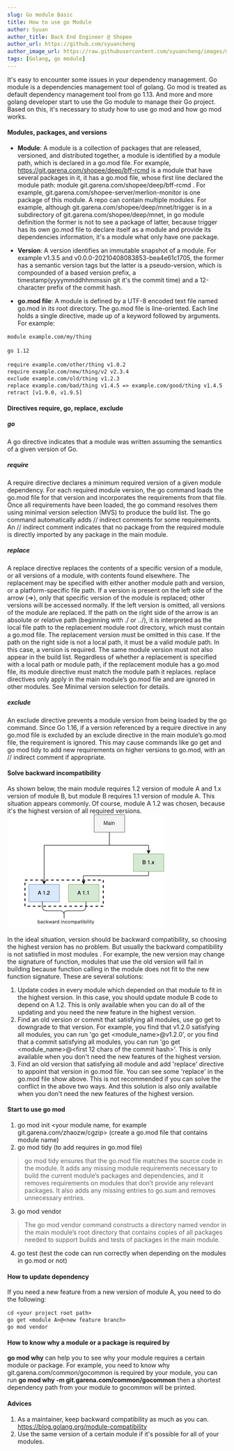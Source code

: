 ```yaml
---
slug: Go module Basic
title: How to use go Module
author: Syuan
author_title: Back End Engineer @ Shopee
author_url: https://github.com/syuancheng
author_image_url: https://raw.githubusercontent.com/syuancheng/images/master/.github/resource/profile_460x460.jpg
tags: [Golang, go module]
---
```


It's easy to encounter some issues in your dependency management. Go module is a dependencies management tool of golang. Go mod is treated as default dependency management tool from go 1.13. And more and more golang developer start to use the Go module to manage their Go project. Based on this, it's necessary to study how to use go mod and how go mod works.

#### Modules, packages, and versions

- **Module**: A module is a collection of packages that are released, versioned, and distributed together, a module is identified by a module path, which is declared in a go.mod file. For example, https://git.garena.com/shopee/deep/bff-rcmd is a module that have several packages in it, it has a go.mod file, whose first line declared the module path:  module git.garena.com/shopee/deep/bff-rcmd . For example, git.garena.com/shopee-server/merlion-monitor is one package of this module. A repo can contain multiple modules. For example,  although git.garena.com/shopee/deep/mnet/trigger is in a subdirectory of git.garena.com/shopee/deep/mnet, in go module definition the former is not to see a package of latter, because trigger has its own go.mod file to declare itself as a module and provide its dependencies information, it's a module what only have one package.

- **Version**: A version identifies an immutable snapshot of a module. For example v1.3.5 and v0.0.0-20210408083853-bea4e61c1705, the former has a semantic version tags but the latter is a pseudo-version, which is compounded of a based version prefix, a timestamp(yyyymmddhhmmssin git it's the commit time) and a 12-character prefix of the commit hash.

- **go.mod file**: A module is defined by a UTF-8 encoded text file named go.mod in its root directory. The go.mod file is line-oriented. Each line holds a single directive, made up of a keyword followed by arguments. For example:

```
module example.com/my/thing

go 1.12 

require example.com/other/thing v1.0.2
require example.com/new/thing/v2 v2.3.4
exclude example.com/old/thing v1.2.3
replace example.com/bad/thing v1.4.5 => example.com/good/thing v1.4.5
retract [v1.9.0, v1.9.5]
```

#### Directives require, go, replace, exclude

##### go
A go directive indicates that a module was written assuming the 
semantics of a given version of Go.

##### require
A require directive declares a minimum required version of a given module dependency. For each required module version, the go command loads the go.mod file for that version and incorporates the requirements from that file. Once all requirements have been loaded, the go command resolves them using minimal version selection (MVS) to produce the build list.
The go command automatically adds // indirect comments for some requirements. An // indirect comment indicates that no package from the required module is directly imported by any package in the main module.

##### replace
A replace directive replaces the contents of a specific version of a module, or all versions of a module, with contents found elsewhere. The replacement may be specified with either another module path and version, or a platform-specific file path.
If a version is present on the left side of the arrow (=>), only that specific version of the module is replaced; other versions will be accessed normally. If the left version is omitted, all versions of the module are replaced.
If the path on the right side of the arrow is an absolute or relative path (beginning with ./ or ../), it is interpreted as the local file path to the replacement module root directory, which must contain a go.mod file. The replacement version must be omitted in this case.
If the path on the right side is not a local path, it must be a valid module path. In this case, a version is required. The same module version must not also appear in the build list.
Regardless of whether a replacement is specified with a local path or module path, if the replacement module has a go.mod file, its module directive must match the module path it replaces.
replace directives only apply in the main module’s go.mod file and are ignored in other modules. See Minimal version selection for details.

##### exclude
An exclude directive prevents a module version from being loaded by the go command.
Since Go 1.16, if a version referenced by a require directive in any go.mod file is excluded by an exclude directive in the main module’s go.mod file, the requirement is ignored. This may cause commands like go get and go mod tidy to add new requirements on higher versions to go.mod, with an // indirect comment if appropriate.

#### Solve backward incompatibility
As shown below, the main module requires 1.2 version of module A and 1.x version of module B, but module B  requires 1.1 version of module A. This situation appears commonly. Of course, module A 1.2 was chosen, because it's the highest version of all required versions.
![image](../static/resource/gomod1.png)

In the ideal situation, version should be backward compatibility, so choosing the highest version has no problem. But usually the backward compatibility is not satisfied in most modules . For example, the new version may change the signature of function, modules that use the old version will fail in building because function calling in the module does not fit to the new function signature. These are several solutions:
1. Update codes in every module which depended on that module to fit in the highest version. In this case, you should update module B code to depend on A 1.2. This is only available when you can do all of the updating and you need the new feature in the highest version.
2. Find an old version or commit that satisfying all modules, use go get to downgrade to that version. For example, you find that v1.2.0 satisfying all modules, you can run 'go get <module_name>@v1.2.0', or you find that a commit satisfying all modules, you can run 'go get <module_name>@<first 12 chars of the commit hash>'. This is only available when you don't need the new features of the highest version.
3. Find an old version that satisfying all module and add 'replace' directive to appoint that version in go.mod file. You can see some 'replace' in the go.mod file show above. This is not recommended if you can solve the conflict in the above two ways. And this solution is also only available when you don't need the new features of the highest version.

#### Start to use go mod

1. go mod init <your module name, for example git.garena.com/zhaozw/cgzip> (create a go.mod file that contains module name)
2. go mod tidy (to add requires in go.mod file)

> go mod tidy ensures that the go.mod file matches the source code in the module. It adds any missing module requirements necessary to build the current module’s packages and dependencies, and it removes requirements on modules that don’t provide any relevant packages. It also adds any missing entries to go.sum and removes unnecessary entries.

3. go mod vendor  

> The go mod vendor command constructs a directory named vendor in the main module’s root directory that contains copies of all packages needed to support builds and tests of packages in the main module.

4. go test (test the code can run correctly when depending on the modules in go.mod or not)

#### How to update dependency
If you need a new feature from a new version of module A, you need to do the following:
```
cd <your project root path>
go get <module A>@<new feature branch>
go mod vendor
```
#### How  to know why a module or a package is required by
**go mod why** can help you to see why your module requires a certain module or package.
For example, you need to know why git.garena.com/common/gocommon is required by your module, you can run **go mod why -m git.garena.com/common/gocommon** then a shortest dependency path from your module to gocommon will be printed.


#### Advices
1. As a maintainer, keep backward compatibility as much as you can. https://blog.golang.org/module-compatibility
2. Use the same version of a certain module if it's possible for all of your modules.